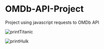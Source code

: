 # OMDb-API-Project
Project using javascript requests to OMDb API

![printTitanic](https://user-images.githubusercontent.com/55358204/132574293-ef9deb54-874f-4af4-9629-95325b410baf.png)

![printHulk](https://user-images.githubusercontent.com/55358204/132574555-72b61dbf-2e4d-49a9-be81-8d2150d5b68b.png)

